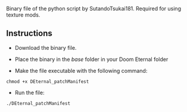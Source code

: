 Binary file of the python script by SutandoTsukai181. Required for using texture mods.

## Instructions

* Download the binary file.

* Place the binary in the *base* folder in your Doom Eternal folder

* Make the file executable with the following command:

```
chmod +x DEternal_patchManifest
```

* Run the file:
	
```
./DEternal_patchManifest
```	
